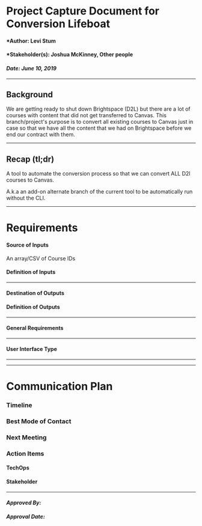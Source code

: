 # Project Capture Document for Conversion Lifeboat
#### *Author: Levi Stum
#### *Stakeholder(s): Joshua McKinney, Other people
#### *Date: June 10, 2019*

---

## Background

We are getting ready to shut down Brightspace (D2L) but there are a lot of courses with content that did not get transferred to Canvas. This branch/project's purpose is to convert all existing courses to Canvas just in case so that we have all the content that we had on Brightspace before we end our contract with them.

---

## Recap (tl;dr)
A tool to automate the conversion process so that we can convert ALL D2l courses to Canvas.

A.k.a an add-on alternate branch of the current tool to be automatically run without the CLI.

-----

# Requirements

#### Source of Inputs

An array/CSV of Course IDs
<!-- Paragraph of how to get inputs. From who? From where: Slack, email, server...? This also includes user selected options at runtime. How will we know what options to select? For example, in conversion tool, you'd follow the values on the Trello Board. It would also include the steps to get access to the information you need, such as getting added to a Trello Board, or access to a server.

-----
Good: 
    We will know which courses to run it on, because Brother Doe will slack you which sub-account(s) to get the list of courses from, to run the code on.
---
    The inputs will come as a csv from Brother John Doe in an email, upon request. 
---
    Brother Doe will need to add you to his Trello Board so that you can see what needs to be done. Email him so he can give you access to the board. Once you have access, look in the column titled "Ready for Team Josh". Follow the instructions from there.
-----
Poor:
    Ask Brother Doe.
        ^ What am I asking him for? How should I expect to get it from him?
---
    CSV with a list of course IDs.
        ^ This explains what we are getting. This would go in the definition of inputs. We need to know how to get that list.
---
    Trello Board.
        ^ Which Trello Board? How do I get access? What do I do once I am added to the board?
-----
-->
#### Definition of Inputs



<!-- List here a type definition for each input. For example, if it is a CSV define the column names. If it is a JSON, give an example of the JSON structure. If it is user input, what will the user be asked for? 

-----
Good:
    The input will be a CSV with the following column names: "Course_ID" "Course_Code" "SISID"
---
    The input will be a CSV with the columns containing the course id, the course code, and the sisid. I don't know what they are going to be called yet, but those pieces of information will be availible.
---
    The input will be a JSON object that looks like:
    {
        "Course_ID": "",
        "Course_Code": "",
        "SISID": ""
    }
    It is compatible with inquierer answer objects.
-----
Poor:
    The input will be a csv.
        ^ What information is on the csv?
---
    The input will be on the trello board.
        ^ That's where the information lives. We need to know what information the program will consume, and what it looks like.
-----
 -->

---


#### Destination of Outputs

<!-- Paragraph where/who to send outputs. To who? To where: Email, server, directly to LMS...? It would also include the steps to get access to the locations you need, such as getting added to a Trello Board, or access to a server, or the LMS. -->

#### Definition of Outputs

<!-- List here a type definition for each output? For example, if the changes are directly to the LMS, list all changes that occur. If it is a CSV define the column names. If it is a JSON, give an example of the JSON structure. -->

---

#### General Requirements
<!-- This tool shall help Brother John Doe and his students...TODO -->
<!-- TODO: -->

---

#### User Interface Type

<!-- CLI with Flags, CLI With Prompt, Web Page, Server, Library, etc -->

<!-- What are the flags, what are Major Questions, Images of UX/UI Design. -->

-----
-----

# Communication Plan

### Timeline

<!-- Include Milestone List here with Deadlines and try to make each milestone a minimum viable product
- Milestone 1: Finish Design (3/19)
- Milestone 2: Build Core logic to search for words in syllabi (3/22)
- Milestone 3: Connect inputs to core logic and set up outputs (3/25)
- Milestone 4: Deliver the project (3/26)
This will probably be overkill for small projects -->

### Best Mode of Contact
<!-- Email, Phone Number, Slack, etc. -->

### Next Meeting
<!-- e.g. May 4th, 2019 -->

### Action Items
<!-- Recap Meeting -->

#### TechOps

#### Stakeholder


-----

#### *Approved By:*
#### *Approval Date:*